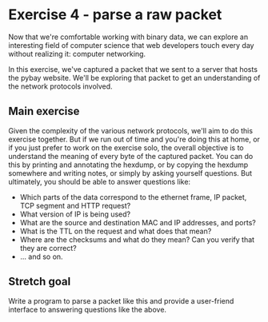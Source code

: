 # Exercise 4 - parse a raw packet

Now that we're comfortable working with binary data, we can explore an interesting field of computer science that web developers touch every day without realizing it: computer networking.

In this exercise, we've captured a packet that we sent to a server that hosts the pybay website. We'll be exploring that packet to get an understanding of the network protocols involved.


## Main exercise

Given the complexity of the various network protocols, we'll aim to do this exercise together. But if we run out of time and you're doing this at home, or if you just prefer to work on the exercise solo, the overall objective is to understand the meaning of every byte of the captured packet. You can do this by printing and annotating the hexdump, or by copying the hexdump somewhere and writing notes, or simply by asking yourself questions. But ultimately, you should be able to answer questions like:

* Which parts of the data correspond to the ethernet frame, IP packet, TCP segment and HTTP request?
* What version of IP is being used?
* What are the source and destination MAC and IP addresses, and ports?
* What is the TTL on the request and what does that mean?
* Where are the checksums and what do they mean? Can you verify that they are correct?
* ... and so on.


## Stretch goal

Write a program to parse a packet like this and provide a user-friend interface to answering questions like the above.
